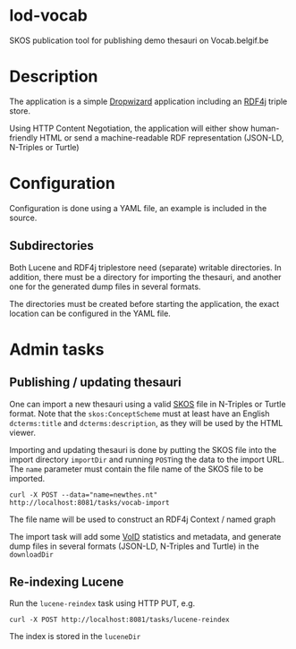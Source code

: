 # lod-vocab

SKOS publication tool for publishing demo thesauri on Vocab.belgif.be

# Description

The application is a simple [Dropwizard](http://dropwizard.io) application including an [RDF4j](http://rdf4j.org) triple store.

Using HTTP Content Negotiation, the application will either show human-friendly HTML or send a machine-readable RDF representation (JSON-LD, N-Triples or Turtle)


# Configuration

Configuration is done using a YAML file, an example is included in the source.

## Subdirectories

Both Lucene and RDF4j triplestore need (separate) writable directories. 
In addition, there must be a directory for importing the thesauri, 
and another one for the generated dump files in several formats.

The directories must be created before starting the application, the exact location can be configured in the YAML file.

# Admin tasks

## Publishing / updating thesauri

One can import a new thesauri using a valid [SKOS](https://www.w3.org/TR/skos-primer/) file in N-Triples or Turtle format.
Note that the `skos:ConceptScheme` must at least have an English `dcterms:title` and `dcterms:description`,
as they will be used by the HTML viewer.

Importing and updating thesauri is done by putting the SKOS file into the import directory `importDir`
and running `POST`ing the data to the import URL.
The `name` parameter must contain the file name of the SKOS file to be imported.

```
curl -X POST --data="name=newthes.nt" http://localhost:8081/tasks/vocab-import
```

The file name will be used to construct an RDF4j Context / named graph

The import task will add some [VoID](https://www.w3.org/TR/void/) statistics and metadata,
and generate dump files in several formats (JSON-LD, N-Triples and Turtle) in the `downloadDir`

## Re-indexing Lucene

Run the `lucene-reindex` task using HTTP PUT, e.g.

```
curl -X POST http://localhost:8081/tasks/lucene-reindex
```

The index is stored in the `luceneDir`
